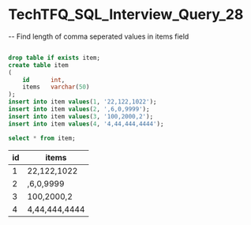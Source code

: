 # TechTFQ_SQL_Interview_Query_28

-- Find length of comma seperated values in items field

```sql

drop table if exists item;
create table item
(
	id		int,
	items	varchar(50)
);
insert into item values(1, '22,122,1022');
insert into item values(2, ',6,0,9999');
insert into item values(3, '100,2000,2');
insert into item values(4, '4,44,444,4444');

select * from item;
```

| id | items |
|----|-------|
| 1	| 22,122,1022 |
| 2	| ,6,0,9999 |
| 3	| 100,2000,2 |
| 4	 | 4,44,444,4444 |

